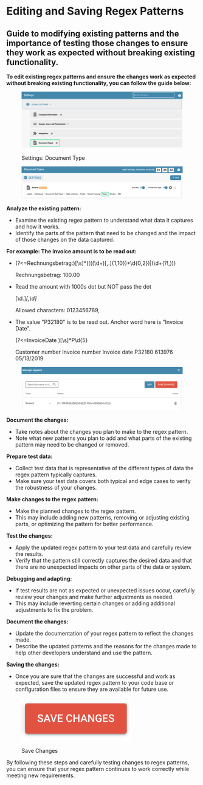 # Editing and Saving Regex Patterns

## Guide to modifying existing patterns and the importance of testing those changes to ensure they work as expected without breaking existing functionality.

**To edit existing regex patterns and ensure the changes work as expected without breaking existing functionality, you can follow the guide below:**

<figure><img src="../../../../.gitbook/assets/Bildschirmfoto 2024-05-22 um 12.46.56 (1).png" alt=""><figcaption><p>Settings: Document Type</p></figcaption></figure>

<figure><img src="../../../../.gitbook/assets/Bildschirmfoto 2024-05-22 um 14.18.25.png" alt=""><figcaption></figcaption></figure>

**Analyze the existing pattern:**

* Examine the existing regex pattern to understand what data it captures and how it works.&#x20;
* Identify the parts of the pattern that need to be changed and the impact of those changes on the data captured.

**For example: The invoice amount is to be read out:**

*   (?<=Rechnungsbetrag:)\[\s]\*((((\d+)\[,.]{1,10})+\d{0,2})|(\d+(?!,)))

    Rechnungsbetrag: 100.00
*   Read the amount with 1000s dot but NOT pass the dot

    \[\d.]_\[,\d]_

    Allowed characters: 0123456789,
*   The value "P32180" is to be read out. Anchor word here is "Invoice Date".

    (?<=InvoiceDate )\[\s]\*P\d{5}

    Customer number Invoice number Invoice date P32180 613976 05/13/2019

<figure><img src="../../../../.gitbook/assets/image (108).png" alt=""><figcaption></figcaption></figure>

**Document the changes:**

* Take notes about the changes you plan to make to the regex pattern.&#x20;
* Note what new patterns you plan to add and what parts of the existing pattern may need to be changed or removed.



**Prepare test data:**

* Collect test data that is representative of the different types of data the regex pattern typically captures.&#x20;
* Make sure your test data covers both typical and edge cases to verify the robustness of your changes.



**Make changes to the regex pattern:**

* Make the planned changes to the regex pattern.&#x20;
* This may include adding new patterns, removing or adjusting existing parts, or optimizing the pattern for better performance.



**Test the changes:**

* Apply the updated regex pattern to your test data and carefully review the results.&#x20;
* Verify that the pattern still correctly captures the desired data and that there are no unexpected impacts on other parts of the data or system.



**Debugging and adapting:**

* If test results are not as expected or unexpected issues occur, carefully review your changes and make further adjustments as needed.&#x20;
* This may include reverting certain changes or adding additional adjustments to fix the problem.



**Document the changes:**

* Update the documentation of your regex pattern to reflect the changes made.
* &#x20;Describe the updated patterns and the reasons for the changes made to help other developers understand and use the pattern.



**Saving the changes:**

* Once you are sure that the changes are successful and work as expected, save the updated regex pattern to your code base or configuration files to ensure they are available for future use.

<figure><img src="../../../../.gitbook/assets/image (109).png" alt=""><figcaption><p>Save Changes</p></figcaption></figure>

By following these steps and carefully testing changes to regex patterns, you can ensure that your regex pattern continues to work correctly while meeting new requirements.

